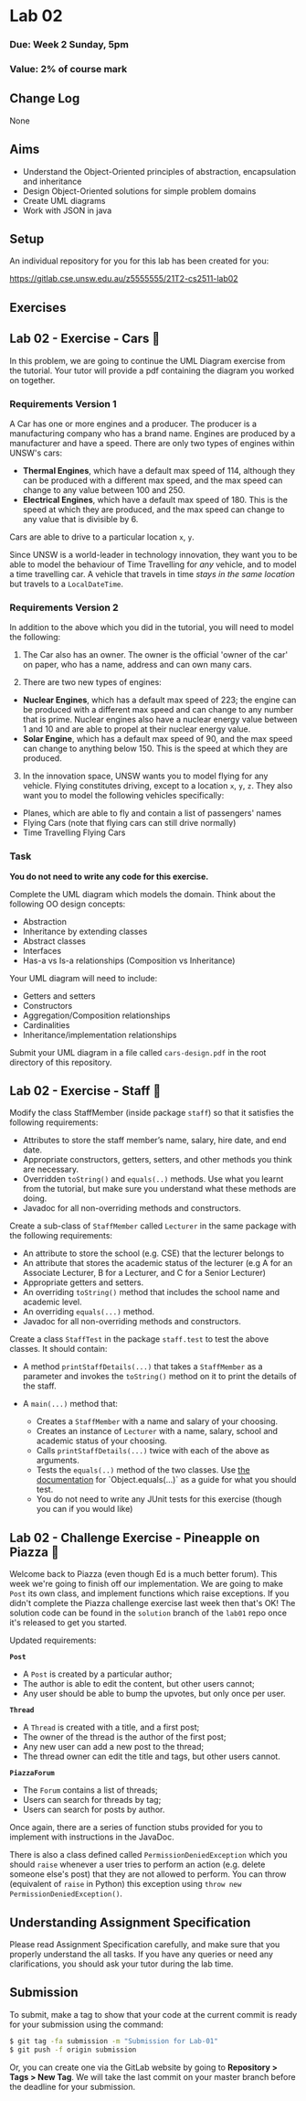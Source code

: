 # Lab 02

### Due: Week 2 Sunday, 5pm

### Value: 2% of course mark

## Change Log

None

## Aims

* Understand the Object-Oriented principles of abstraction, encapsulation and inheritance
* Design Object-Oriented solutions for simple problem domains
* Create UML diagrams
* Work with JSON in java

## Setup

An individual repository for you for this lab has been created for you:

https://gitlab.cse.unsw.edu.au/z5555555/21T2-cs2511-lab02

## Exercises

## Lab 02 - Exercise - Cars 🚗 

In this problem, we are going to continue the UML Diagram exercise from the tutorial. Your tutor will provide a pdf containing the diagram you worked on together.

### Requirements Version 1

A Car has one or more engines and a producer. The producer is a manufacturing company who has a brand name.  Engines are produced by a manufacturer and have a speed. There are only two types of engines within UNSW's cars:

* **Thermal Engines**, which have a default max speed of 114, although they can be produced with a different max speed, and the max speed can change to any value between 100 and 250.
* **Electrical Engines**, which have a default max speed of 180. This is the speed at which they are produced, and the max speed can change to any value that is divisible by 6.

Cars are able to drive to a particular location `x`, `y`.

Since UNSW is a world-leader in technology innovation, they want you to be able to model the behaviour of Time Travelling for *any* vehicle, and to model a time travelling car. A vehicle that travels in time *stays in the same location* but travels to a `LocalDateTime`.

### Requirements Version 2

In addition to the above which you did in the tutorial, you will need to model the following:

1. The Car also has an owner. The owner is the official 'owner of the car' on paper, who has a name, address and can own many cars. 

2. There are two new types of engines:

* **Nuclear Engines**, which has a default max speed of 223; the engine can be produced with a different max speed and can change to any number that is prime. Nuclear engines also have a nuclear energy value between 1 and 10 and are able to propel at their nuclear energy value.
* **Solar Engine**, which has a default max speed of 90, and the max speed can change to anything below 150. This is the speed at which they are produced.

3. In the innovation space, UNSW wants you to model flying for any vehicle. Flying constitutes driving, except to a location `x`, `y`, `z`. They also want you to model the following vehicles specifically:

* Planes, which are able to fly and contain a list of passengers' names
* Flying Cars (note that flying cars can still drive normally)
* Time Travelling Flying Cars

### Task

**You do not need to write any code for this exercise.**

Complete the UML diagram which models the domain. Think about the following OO design concepts:

* Abstraction
* Inheritance by extending classes
* Abstract classes
* Interfaces
* Has-a vs Is-a relationships (Composition vs Inheritance)

Your UML diagram will need to include:

* Getters and setters
* Constructors
* Aggregation/Composition relationships
* Cardinalities
* Inheritance/implementation relationships 

Submit your UML diagram in a file called `cars-design.pdf` in the root directory of this repository.

## Lab 02 - Exercise - Staff 🔱

Modify the class StaffMember (inside package `staff`) so that it satisfies the following requirements:

* Attributes to store the staff member’s name, salary, hire date, and end date.
* Appropriate constructors, getters, setters, and other methods you think are necessary.
* Overridden `toString()` and `equals(..)` methods. Use what you learnt from the tutorial, but make sure you understand what these methods are doing.
* Javadoc for all non-overriding methods and constructors.

Create a sub-class of `StaffMember` called `Lecturer` in the same package with the following requirements:

* An attribute to store the school (e.g. CSE) that the lecturer belongs to
* An attribute that stores the academic status of the lecturer (e.g A for an Associate Lecturer, B  for a Lecturer, and C for a Senior Lecturer)
* Appropriate getters and setters.
* An overriding `toString()` method that includes the school name and academic level.
* An overriding `equals(...)` method.
* Javadoc for all non-overriding methods and constructors.

Create a class `StaffTest` in the package `staff.test` to test the above classes. It should contain:

* A method `printStaffDetails(...)` that takes a `StaffMember` as a parameter and invokes the `toString()` method on it to print the details of the staff.
* A `main(...)` method that:

  * Creates a `StaffMember` with a name and salary of your choosing.
  * Creates an instance of `Lecturer` with a name, salary, school and academic status of your choosing.
  * Calls `printStaffDetails(...)` twice with each of the above as arguments.
  * Tests the `equals(..)` method of the two classes. Use [the documentation](https://docs.oracle.com/en/java/javase/11/docs/api/java.base/java/lang/Object.html#equals(java.lang.Object)) for `Object.equals(...)` as a guide for what you should test.
  * You do not need to write any JUnit tests for this exercise (though you can if you would like)

## Lab 02 - Challenge Exercise - Pineapple on Piazza 🍕

Welcome back to Piazza (even though Ed is a much better forum). This week we're going to finish off our implementation. We are going to make `Post` its own class, and implement functions which raise exceptions. If you didn't complete the Piazza challenge exercise last week then that's OK! The solution code can be found in the `solution` branch of the `lab01` repo once it's released to get you started.

Updated requirements:

**`Post`**

* A `Post` is created by a particular author;
* The author is able to edit the content, but other users cannot;
* Any user should be able to bump the upvotes, but only once per user.

**`Thread`**

* A `Thread` is created with a title, and a first post;
* The owner of the thread is the author of the first post;
* Any new user can add a new post to the thread;
* The thread owner can edit the title and tags, but other users cannot.

**`PiazzaForum`**

* The `Forum` contains a list of threads;
* Users can search for threads by tag;
* Users can search for posts by author.

Once again, there are a series of function stubs provided for you to implement with instructions in the JavaDoc.

There is also a class defined called `PermissionDeniedException` which you should `raise` whenever a user tries to perform an action (e.g. delete someone else's post) that they are not allowed to perform. You can throw (equivalent of `raise` in Python) this exception using `throw new PermissionDeniedException()`.

## Understanding Assignment Specification

Please read Assignment Specification carefully, and make sure that you properly understand the all tasks. If you have any queries or need any clarifications, you should ask your tutor during the lab time.

## Submission

To submit, make a tag to show that your code at the current commit is ready for your submission using the command:

```bash
$ git tag -fa submission -m "Submission for Lab-01"
$ git push -f origin submission
```

Or, you can create one via the GitLab website by going to **Repository > Tags > New Tag**.
We will take the last commit on your master branch before the deadline for your submission.
